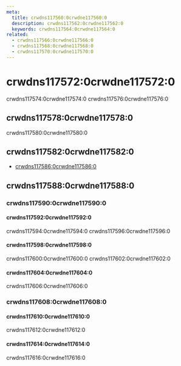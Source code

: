 ```yaml
---
meta:
  title: crwdns117560:0crwdne117560:0
  description: crwdns117562:0crwdne117562:0
  keywords: crwdns117564:0crwdne117564:0
related:
  - crwdns117566:0crwdne117566:0
  - crwdns117568:0crwdne117568:0
  - crwdns117570:0crwdne117570:0
---
```


# crwdns117572:0crwdne117572:0

crwdns117574:0crwdne117574:0 crwdns117576:0crwdne117576:0

<entry-ad />

## crwdns117578:0crwdne117578:0

crwdns117580:0crwdne117580:0

<usage name="v-bottom-sheet" />

## crwdns117582:0crwdne117582:0

- [crwdns117586:0crwdne117586:0](crwdns117584:0crwdne117584:0)

## crwdns117588:0crwdne117588:0

### crwdns117590:0crwdne117590:0

#### crwdns117592:0crwdne117592:0

crwdns117594:0crwdne117594:0 crwdns117596:0crwdne117596:0

<example file="v-bottom-sheet/prop-inset" />

#### crwdns117598:0crwdne117598:0

crwdns117600:0crwdne117600:0 crwdns117602:0crwdne117602:0

<example file="v-bottom-sheet/prop-model" />

#### crwdns117604:0crwdne117604:0

crwdns117606:0crwdne117606:0

<example file="v-bottom-sheet/prop-persistent" />

### crwdns117608:0crwdne117608:0

#### crwdns117610:0crwdne117610:0

crwdns117612:0crwdne117612:0

<example file="v-bottom-sheet/misc-player" />

#### crwdns117614:0crwdne117614:0

crwdns117616:0crwdne117616:0

<example file="v-bottom-sheet/misc-open-in-list" />

<backmatter />
